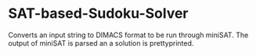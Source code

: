 # SAT-based-Sudoku-Solver
Converts an input string to DIMACS format to be run through miniSAT. The output of miniSAT is parsed an a solution is prettyprinted.
